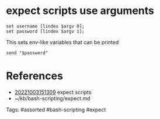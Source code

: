 # expect scripts use arguments
```expect
set username [lindex $argv 0];
set password [lindex $argv 1];
```
This sets env-like variables that can be printed
```expect
send "$password"
```

# References
- [20221003151309](/zet/20221003151309/README.md) expect scripts
- ~/kb/bash-scripting/expect.md

Tags:
    #assorted #bash-scripting #expect
